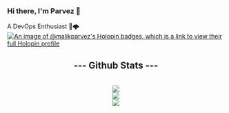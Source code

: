 ### Hi there, I'm Parvez 👋

A DevOps Enthusiast 🔭🌩️
[![An image of @malikparvez's Holopin badges, which is a link to view their full Holopin profile](https://holopin.me/malikparvez)](https://holopin.io/@malikparvez)

<h2 align="center">--- Github Stats ---</h2>

<p align="center">
   
  
  </br>
  
  <a href="https://github.com/malikparvez">
    <img src="https://github-readme-stats.vercel.app/api?username=malikparvez&count_private=true&show_icons=true&theme=gruvbox" />
  </a>
  
  </br>
  
  <a href="https://github.com/malikparvez">
    <img align="center" src="https://github-readme-streak-stats.herokuapp.com/?user=malikparvez&theme=gruvbox">
  </a>
  
  </br>
  
  <a href="https://github.com/malikparvez">
    <img align="center" src="https://github-profile-trophy.vercel.app/?username=malikparvez&theme=gruvbox">
  </a>

</p>
